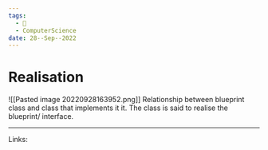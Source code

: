 ```yaml
---
tags:
  - 🌱
  - ComputerScience 
date: 28--Sep--2022
---
```


# Realisation

![[Pasted image 20220928163952.png]]
Relationship between blueprint class and class that implements it it. The class is said to realise the blueprint/ interface.

---
Links: 